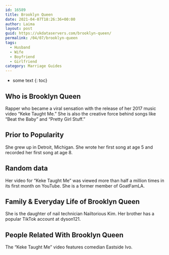 ```yaml
---
id: 16589
title: Brooklyn Queen
date: 2021-04-07T18:26:36+00:00
author: Laima
layout: post
guid: https://ukdataservers.com/brooklyn-queen/
permalink: /04/07/brooklyn-queen
tags:
  - Husband
  - Wife
  - Boyfriend
  - Girlfriend
category: Marriage Guides
---
```


* some text
{: toc}


## Who is Brooklyn Queen
                  
                  
                  
Rapper who became a viral sensation with the release of her 2017 music video &#8220;Keke Taught Me.&#8221; She is also the creative force behind songs like &#8220;Beat the Baby&#8221; and &#8220;Pretty Girl Stuff.&#8221;
                  
              
            
              
            
                
                
                
## Prior to Popularity
                  
                  
                  
She grew up in Detroit, Michigan. She wrote her first song at age 5 and recorded her first song at age 8.
                  
              
            
              
            
                
                
                
## Random data
                  
                  
                  
Her video for &#8220;Keke Taught Me&#8221; was viewed more than half a million times in its first month on YouTube. She is a former member of GoatFamLA.
                  
              
            
              
            
                
                
                
## Family & Everyday Life of Brooklyn Queen
                  
                  
                  
She is the daughter of nail technician Nailtorious Kim. Her brother has a popular TikTok account at dyson121.
                  
              
            
              
            
                
                
                
## People Related With Brooklyn Queen
                  
                  
                  
The &#8220;Keke Taught Me&#8221; video features comedian Eastside Ivo.
                  
              
            
              
            
                
              
            
              
              
            
            
              
            
          
          
          